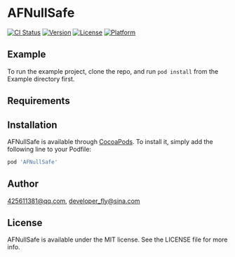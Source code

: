 # AFNullSafe

[![CI Status](https://img.shields.io/travis/425611381@qq.com/AFNullSafe.svg?style=flat)](https://travis-ci.org/425611381@qq.com/AFNullSafe)
[![Version](https://img.shields.io/cocoapods/v/AFNullSafe.svg?style=flat)](https://cocoapods.org/pods/AFNullSafe)
[![License](https://img.shields.io/cocoapods/l/AFNullSafe.svg?style=flat)](https://cocoapods.org/pods/AFNullSafe)
[![Platform](https://img.shields.io/cocoapods/p/AFNullSafe.svg?style=flat)](https://cocoapods.org/pods/AFNullSafe)

## Example

To run the example project, clone the repo, and run `pod install` from the Example directory first.

## Requirements

## Installation

AFNullSafe is available through [CocoaPods](https://cocoapods.org). To install
it, simply add the following line to your Podfile:

```ruby
pod 'AFNullSafe'
```

## Author

425611381@qq.com, developer_fly@sina.com

## License

AFNullSafe is available under the MIT license. See the LICENSE file for more info.
